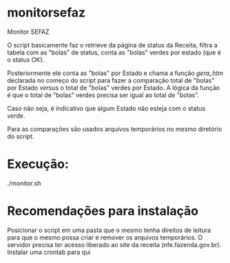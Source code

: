# monitorsefaz
Monitor SEFAZ

O script basicamente faz o retrieve da página de status da Receita, filtra a tabela com as "bolas" de status, conta as "bolas" verdes por estado (que é o status OK).

Posteriormente ele conta as "bolas" por Estado e chama a função *gera_htm* declarada no começo do script para fazer a comparação total de "bolas" por Estado *versus* o total de "bolas" verdes por Estado. A lógica da função é que o total de "bolas" verdes precisa ser igual ao total de "bolas". 

Caso não seja, é indicativo que algum Estado não esteja com o status *verde*.

Para as comparações são usados arquivos temporários no mesmo diretório do script.

# Execução:
./monitor.sh

# Recomendações para instalação

Posicionar o script em uma pasta que o mesmo tenha direitos de leitura para que o mesmo possa criar e remover os arquivos temporários.
O servidor precisa ter acesso liberado ao site da receita (nfe.fazenda.gov.br).
Instalar uma crontab para qui
